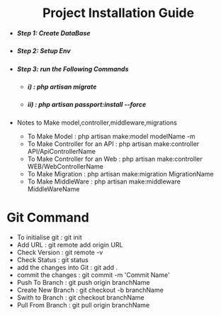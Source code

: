<center><h1>Project Installation Guide</h1></center>

<ul>
	<li><h5>Step 1: Create DataBase</h5></li>
	<li><h5>Step 2: Setup Env</h5></li>
	<li><h5>Step 3: run the Following Commands</h5>
		<ul>
			<li><h5>i)  : php artisan migrate</h5></li>
			<li><h5>ii) : php artisan passport:install --force</h5></li>
		</ul>
	</li>
	<li>Notes to Make model,controller,middleware,migrations</li>
	<ul>
		<li>To Make Model : php artisan make:model modelName -m</li>
		<li>To Make Controller for an API : php artisan make:controller API/ApiControllerName</li>
		<li>To Make Controller for an Web : php artisan make:controller WEB/WebControllerName</li>
		<li>To Make Migration : php artisan make:migration MigrationName</li>
		<li>To Make MiddleWare : php artisan make:middleware MiddleWareName</li>
	</ul>
</ul>

<h1>Git Command</h1>

<ul>
	<li>To initialise git : git init</li>
	<li>Add URL : git remote add origin URL</li>
	<li>Check Version : git remote -v</li>
	<li>Check Status : git status</li>
	<li>add the changes into Git : git add .</li>
	<li>commit the changes : git commit -m 'Commit Name'</li>
	<li>Push To Branch : git push origin branchName</li>
	<li>Create New Branch : git checkout -b branchName</li>
	<li>Swith to Branch : git checkout branchName</li>
	<li>Pull From Branch : git pull origin branchName</li>
</ul>